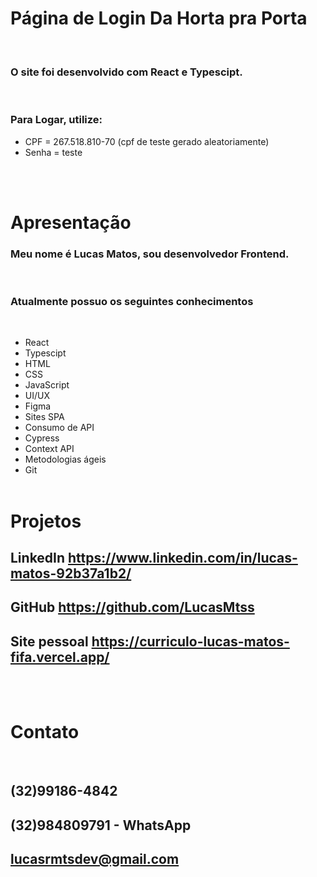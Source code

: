 # Página de Login Da Horta pra Porta


<br/>

### O site foi desenvolvido com React e Typescipt.

<br/>

### Para Logar, utilize:
* CPF = 267.518.810-70 (cpf de teste gerado aleatoriamente)
* Senha = teste
<br/>
<br/>

# Apresentação

### Meu nome é Lucas Matos, sou desenvolvedor Frontend.

<br/>

### Atualmente possuo os seguintes conhecimentos

<br/>

- React
- Typescipt
- HTML
- CSS
- JavaScript
- UI/UX
- Figma
- Sites SPA
- Consumo de API
- Cypress
- Context API
- Metodologias ágeis
- Git
  <br/><br/>

# Projetos

## LinkedIn <https://www.linkedin.com/in/lucas-matos-92b37a1b2/>

## GitHub <https://github.com/LucasMtss>

## Site pessoal <https://curriculo-lucas-matos-fifa.vercel.app/>

<br/><br/>

# Contato

<br/>

## (32)99186-4842

## (32)984809791 - WhatsApp

## lucasrmtsdev@gmail.com
